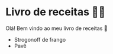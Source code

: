 # Livro de receitas :man_cook:
Olá! Bem vindo ao meu livro de receitas :wave:
- Strogonoff de frango
- Pavê
